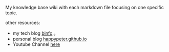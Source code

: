 My knowledge base wiki with each markdown file focusing on one specific topic.

other resources:
- my tech blog [binfo](https://happypeter.github.io/binfo/) 。
- personal blog [happypeter.github.io](https://happypeter.github.io/)
- Youtube Channel [here](https://www.youtube.com/channel/UCjFBW0J_zbK10RabnYLaJeA?view_as=subscriber)

